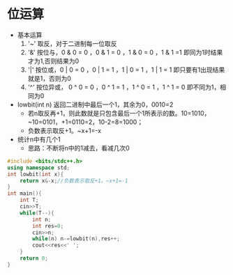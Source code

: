 # 位运算
* 基本运算
  1. '~' 取反，对于二进制每一位取反
  2. '&' 按位与，0 & 0 = 0 ，0 & 1 = 0 ，1 & 0 = 0 ，1 & 1 =1
    即同为1时结果才为1,否则结果为0  
  3. '|' 按位或，0  | 0 = 0 ，0 | 1 = 1 ，1 | 0 = 1 ，1 | 1 = 1
    即只要有1出现结果就是1，否则为0
  4. '^' 按位异或， 0 ^ 0 = 0 ，0 ^ 1 = 1 ，1 ^ 0 = 1 ，1 ^ 1 = 0
    即不同为1，相同为0
* lowbit(int n) 返回二进制中最后一个1，其余为0，0010=2
  * 若n取反再+1，则此数就是只包含最后一个1所表示的数。10=1010，~10=0101，+1=0110=2，10-2=8=1000；
  * 负数表示取反+1。~x+1=-x
* 统计n中有几个1
  * 思路：不断将n中的1减去，看减几次0
```c++
#include <bits/stdc++.h>
using namespace std;
int lowbit(int x){
    return x&-x;//负数表示取反+1。~x+1=-1
}
int main(){
    int T;
    cin>>T;
    while(T--){
        int n;
        int res=0;
        cin>>n;
        while(n) n-=lowbit(n),res++;
        cout<<res<<' ';
    }
    return 0;
}
```